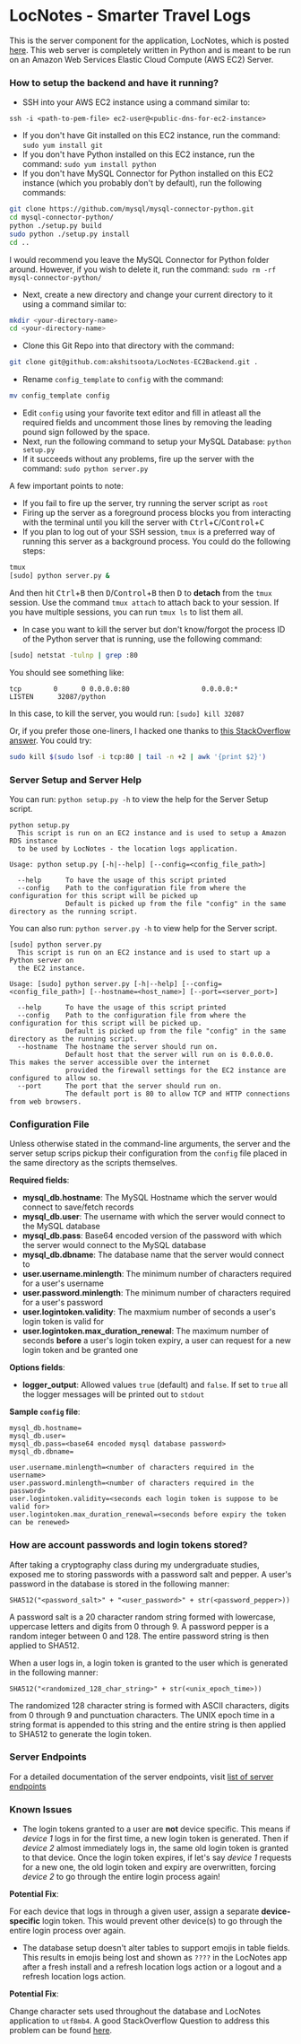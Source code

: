 # LocNotes - Smarter Travel Logs

This is the server component for the application, LocNotes, which is posted [here](https://github.com/akshitsoota/LocNotes).
This web server is completely written in Python and is meant to be run on an Amazon Web Services Elastic Cloud Compute (AWS EC2) Server.

### How to setup the backend and have it running?

* SSH into your AWS EC2 instance using a command similar to:

```shell
ssh -i <path-to-pem-file> ec2-user@<public-dns-for-ec2-instance>
```

* If you don't have Git installed on this EC2 instance, run the command: `sudo yum install git`
* If you don't have Python installed on this EC2 instance, run the command: `sudo yum install python`
* If you don't have MySQL Connector for Python installed on this EC2 instance (which you probably don't by default), run the following commands:

```bash
git clone https://github.com/mysql/mysql-connector-python.git
cd mysql-connector-python/
python ./setup.py build
sudo python ./setup.py install
cd ..
```

I would recommend you leave the MySQL Connector for Python folder around. However, if you wish to delete it, run the command: `sudo rm -rf mysql-connector-python/`

* Next, create a new directory and change your current directory to it using a command similar to:

```bash
mkdir <your-directory-name>
cd <your-directory-name>
```

* Clone this Git Repo into that directory with the command:

```bash
git clone git@github.com:akshitsoota/LocNotes-EC2Backend.git .
```

* Rename `config_template` to `config` with the command:

```bash
mv config_template config
```

* Edit `config` using your favorite text editor and fill in atleast all the required fields and uncomment those lines by removing the leading
pound sign followed by the space.
* Next, run the following command to setup your MySQL Database: `python setup.py`
* If it succeeds without any problems, fire up the server with the command: `sudo python server.py`

A few important points to note:

* If you fail to fire up the server, try running the server script as `root`
* Firing up the server as a foreground process blocks you from interacting with the terminal until you kill the server with 
<kbd>Ctrl</kbd>+<kbd>C</kbd>/<kbd>Control</kbd>+<kbd>C</kbd>
* If you plan to log out of your SSH session, `tmux` is a preferred way of running this server as a background process. You could do the following steps:

```bash
tmux
[sudo] python server.py &
```

And then hit <kbd>Ctrl</kbd>+<kbd>B</kbd> then <kbd>D</kbd>/<kbd>Control</kbd>+<kbd>B</kbd> then <kbd>D</kbd> to **detach** from the `tmux` session. 
Use the command `tmux attach` to attach back to your session. If you have multiple sessions, you can run `tmux ls` to list them all.

* In case you want to kill the server but don't know/forgot the process ID of the Python server that is running, use the following command:

```bash
[sudo] netstat -tulnp | grep :80
```

You should see something like:

```
tcp        0      0 0.0.0.0:80                  0.0.0.0:*                   LISTEN      32087/python
```

In this case, to kill the server, you would run: `[sudo] kill 32087`

Or, if you prefer those one-liners, I hacked one thanks to [this StackOverflow answer](http://stackoverflow.com/a/4248254/705471).
You could try:

```bash
sudo kill $(sudo lsof -i tcp:80 | tail -n +2 | awk '{print $2}')
```

### Server Setup and Server Help

You can run: `python setup.py -h` to view the help for the Server Setup script.

```
python setup.py
  This script is run on an EC2 instance and is used to setup a Amazon RDS instance
  to be used by LocNotes - the location logs application.

Usage: python setup.py [-h|--help] [--config=<config_file_path>]

  --help	  To have the usage of this script printed
  --config	  Path to the configuration file from where the configuration for this script will be picked up
              Default is picked up from the file "config" in the same directory as the running script.
```

You can also run: `python server.py -h` to view help for the Server script.

```
[sudo] python server.py
  This script is run on an EC2 instance and is used to start up a Python server on
  the EC2 instance.

Usage: [sudo] python server.py [-h|--help] [--config=<config_file_path>] [--hostname=<host_name>] [--port=<server_port>]

  --help	  To have the usage of this script printed
  --config	  Path to the configuration file from where the configuration for this script will be picked up.
              Default is picked up from the file "config" in the same directory as the running script.
  --hostname  The hostname the server should run on.
              Default host that the server will run on is 0.0.0.0. This makes the server accessible over the internet
              provided the firewall settings for the EC2 instance are configured to allow so.
  --port	  The port that the server should run on.
              The default port is 80 to allow TCP and HTTP connections from web browsers.
```

### Configuration File

Unless otherwise stated in the command-line arguments, the server and the server setup scrips pickup their configuration from the `config`
file placed in the same directory as the scripts themselves.

**Required fields**:

* **mysql_db.hostname**: The MySQL Hostname which the server would connect to save/fetch records
* **mysql_db.user**: The username with which the server would connect to the MySQL database
* **mysql_db.pass**: Base64 encoded version of the password with which the server would connect to the MySQL database
* **mysql_db.dbname**: The database name that the server would connect to
* **user.username.minlength**: The minimum number of characters required for a user's username
* **user.password.minlength**: The minimum number of characters required for a user's password
* **user.logintoken.validity**: The maxmium number of seconds a user's login token is valid for
* **user.logintoken.max_duration_renewal**: The maximum number of seconds **before** a user's login token expiry, a user can request for a new login token and be granted one

**Options fields**:

* **logger_output**: Allowed values `true` (default) and `false`. If set to `true` all the logger messages will be printed out to `stdout`

**Sample `config` file**:

```
mysql_db.hostname=
mysql_db.user=
mysql_db.pass=<base64 encoded mysql database password>
mysql_db.dbname=

user.username.minlength=<number of characters required in the username>
user.password.minlength=<number of characters required in the password>
user.logintoken.validity=<seconds each login token is suppose to be valid for>
user.logintoken.max_duration_renewal=<seconds before expiry the token can be renewed>
```

### How are account passwords and login tokens stored?

After taking a cryptography class during my undergraduate studies, exposed me to storing passwords with a password salt and pepper.
A user's password in the database is stored in the following manner:

```
SHA512("<password_salt>" + "<user_password>" + str(<password_pepper>))
```

A password salt is a 20 character random string formed with lowercase, uppercase letters and digits from 0 through 9.
A password pepper is a random integer between 0 and 128. The entire password string is then applied to SHA512.

When a user logs in, a login token is granted to the user which is generated in the following manner:

```
SHA512("<randomized_128_char_string>" + str(<unix_epoch_time>))
```

The randomized 128 character string is formed with ASCII characters, digits from 0 through 9 and punctuation characters.
The UNIX epoch time in a string format is appended to this string and the entire string is then applied to SHA512 to generate the login token.

### Server Endpoints

For a detailed documentation of the server endpoints, visit [list of server endpoints](https://github.com/akshitsoota/LocNotes-EC2Backend/blob/master/endpoints.md)

### Known Issues

* <a name="logintokenissue"></a>The login tokens granted to a user are **not** device specific. This means if *device 1* logs in for the first time, 
a new login token is generated. Then if *device 2* almost immediately logs in, the same old login token is granted to that device. Once the login
token expires, if let's say *device 1* requests for a new one, the old login token and expiry are overwritten, forcing *device 2* to go through
the entire login process again!

**Potential Fix**:

For each device that logs in through a given user, assign a separate **device-specific** login token. 
This would prevent other device(s) to go through the entire login process over again.

* The database setup doesn't alter tables to support emojis in table fields. This results in emojis being lost and shown as `????` in the
LocNotes app after a fresh install and a refresh location logs action or a logout and a refresh location logs action.

**Potential Fix**:

Change character sets used throughout the database and LocNotes application to `utf8mb4`. A good StackOverflow Question to address this problem
can be found [here](http://stackoverflow.com/questions/7814293/how-to-insert-utf-8-mb4-characteremoji-in-ios5-in-mysql).
